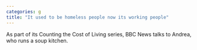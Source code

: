 ```yaml
---
categories: g
title: "It used to be homeless people now its working people"
---
```

As part of its Counting the Cost of Living series, BBC News talks to Andrea, who runs a soup kitchen.